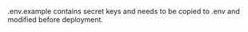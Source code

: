 
.env.example contains secret keys and needs to be copied to .env and modified before deployment.




